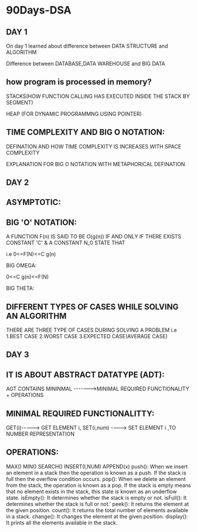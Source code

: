 # 90Days-DSA

DAY 1
-----
On day 1 learned about difference between DATA STRUCTURE and ALGORITHM

Difference between DATABASE,DATA WAREHOUSE and BIG DATA
  
  how program is processed in memory?
  -----------------------------------
  STACKS(HOW FUNCTION CALLING HAS EXECUTED INSIDE THE STACK BY SEGMENT)
  
  HEAP (FOR DYNAMIC PROGRAMMNG USING POINTER)
  
  TIME COMPLEXITY AND BIG O NOTATION:
  ----------------------------------
  DEFINATION AND HOW TIME COMPLEXITY IS INCREASES WITH SPACE COMPLEXITY
  
  EXPLANATION FOR BIG O NOTATION WITH METAPHORICAL DEFINATION
  
 DAY 2
 ------
  ASYMPTOTIC:
  ----------
  
  BIG 'O' NOTATION:
  -----------------
  A FUNCTION F(n) IS SAID TO BE O(g(n)) IF AND ONLY IF THERE EXISTS CONSTANT 'C' & A CONSTANT  N_0 STATE THAT
  
  i.e 0<=F(N)<=C g(n)
  
  
  BIG OMEGA:
  
  0<=C g(n)<=F(N)
  
  
  BIG THETA:
  
  DIFFERENT TYPES OF CASES WHILE SOLVING AN ALGORITHM
  ---------------------------------------------------
  
  THERE ARE THREE TYPE OF CASES DURING SOLVING A PROBLEM i.e
  1.BEST CASE
  2.WORST CASE
  3.EXPECTED CASE(AVERAGE CASE)
  
  DAY 3
---------
IT IS ABOUT ABSTRACT DATATYPE (ADT):
-----------------------------------
AGT CONTAINS MININMAL ------->MINIMAL REQUIRED FUNCTIONALITY + OPERATIONS

MINIMAL REQUIRED FUNCTIONALITTY:
-------------------------------
GET(i)-----> GET ELEMENT i,
SET(i,num) ----> SET ELEMENT i ,TO NUMBER REPRESENTATION

OPERATIONS:
----------
MAX()
MIN()
SEARCH()
INSERT(I,NUM)
APPEND(x)
push(): When we insert an element in a stack then the operation is known as a push. If the stack is full then the overflow condition occurs.
pop(): When we delete an element from the stack, the operation is known as a pop. If the stack is empty means that no element exists in the stack, this state is known as an underflow state.
isEmpty(): It determines whether the stack is empty or not.
isFull(): It determines whether the stack is full or not.'
peek(): It returns the element at the given position.
count(): It returns the total number of elements available in a stack.
change(): It changes the element at the given position.
display(): It prints all the elements available in the stack.
  
